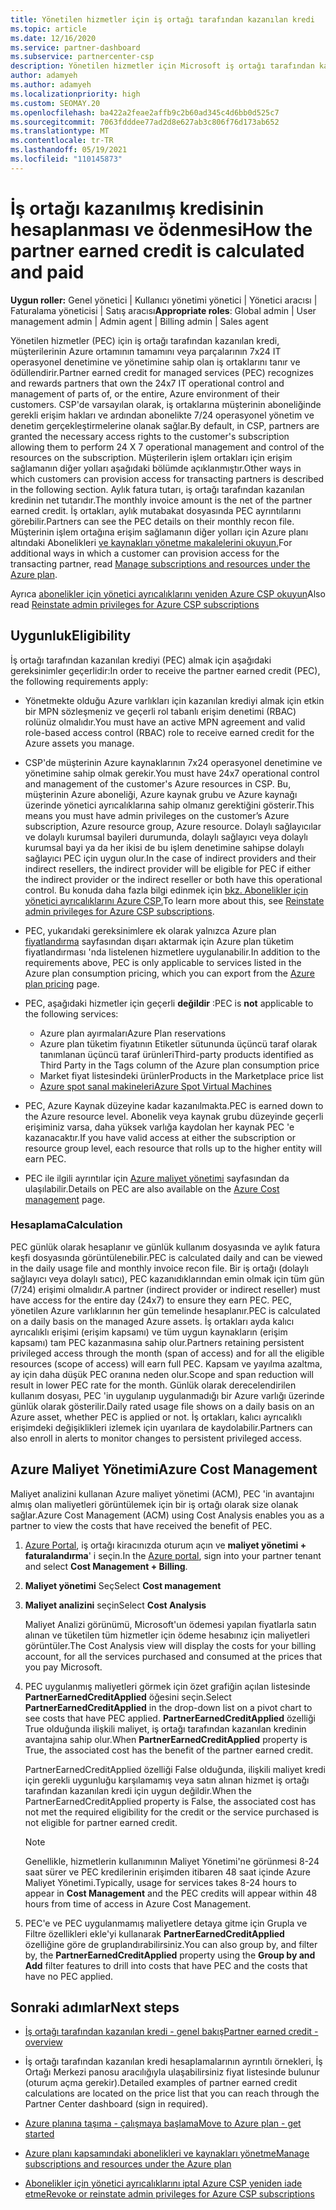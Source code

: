 ```yaml
---
title: Yönetilen hizmetler için iş ortağı tarafından kazanılan kredi
ms.topic: article
ms.date: 12/16/2020
ms.service: partner-dashboard
ms.subservice: partnercenter-csp
description: Yönetilen hizmetler için Microsoft iş ortağı tarafından kazanılan kredinin (PEC) nasıl hesaplanmış ve ücretli olduğunu ve uygun olduğundan emin olun.
author: adamyeh
ms.author: adamyeh
ms.localizationpriority: high
ms.custom: SEOMAY.20
ms.openlocfilehash: ba422a2feae2affb9c2b60ad345c4d6bb0d525c7
ms.sourcegitcommit: 7063fdddee77ad2d8e627ab3c806f76d173ab652
ms.translationtype: MT
ms.contentlocale: tr-TR
ms.lasthandoff: 05/19/2021
ms.locfileid: "110145873"
---
```

# <a name="how-the-partner-earned-credit-is-calculated-and-paid"></a><span data-ttu-id="66d82-103">İş ortağı kazanılmış kredisinin hesaplanması ve ödenmesi</span><span class="sxs-lookup"><span data-stu-id="66d82-103">How the partner earned credit is calculated and paid</span></span>

<span data-ttu-id="66d82-104">**Uygun roller:** Genel yönetici | Kullanıcı yönetimi yönetici | Yönetici aracısı | Faturalama yöneticisi | Satış aracısı</span><span class="sxs-lookup"><span data-stu-id="66d82-104">**Appropriate roles**: Global admin | User management admin | Admin agent | Billing admin | Sales agent</span></span>

<span data-ttu-id="66d82-105">Yönetilen hizmetler (PEC) için iş ortağı tarafından kazanılan kredi, müşterilerinin Azure ortamının tamamını veya parçalarının 7x24 IT operasyonel denetimine ve yönetimine sahip olan iş ortaklarını tanır ve ödüllendirir.</span><span class="sxs-lookup"><span data-stu-id="66d82-105">Partner earned credit for managed services (PEC) recognizes and rewards partners that own the 24x7 IT operational control and management of parts of, or the entire, Azure environment of their customers.</span></span> <span data-ttu-id="66d82-106">CSP'de varsayılan olarak, iş ortaklarına müşterinin aboneliğinde gerekli erişim hakları ve ardından abonelikte 7/24 operasyonel yönetim ve denetim gerçekleştirmelerine olanak sağlar.</span><span class="sxs-lookup"><span data-stu-id="66d82-106">By default, in CSP, partners are granted the necessary access rights to the customer's subscription allowing them to perform 24 X 7 operational management and control of the resources on the subscription.</span></span> <span data-ttu-id="66d82-107">Müşterilerin işlem ortakları için erişim sağlamanın diğer yolları aşağıdaki bölümde açıklanmıştır.</span><span class="sxs-lookup"><span data-stu-id="66d82-107">Other ways in which customers can provision access for transacting partners is described in the following section.</span></span> <span data-ttu-id="66d82-108">Aylık fatura tutarı, iş ortağı tarafından kazanılan kredinin net tutarıdır.</span><span class="sxs-lookup"><span data-stu-id="66d82-108">The monthly invoice amount is the net of the partner earned credit.</span></span> <span data-ttu-id="66d82-109">İş ortakları, aylık mutabakat dosyasında PEC ayrıntılarını görebilir.</span><span class="sxs-lookup"><span data-stu-id="66d82-109">Partners can see the PEC details on their monthly recon file.</span></span> <span data-ttu-id="66d82-110">Müşterinin işlem ortağına erişim sağlamanın diğer yolları için Azure planı altındaki Abonelikleri [ve kaynakları yönetme makalelerini okuyun.](azure-plan-manage.md)</span><span class="sxs-lookup"><span data-stu-id="66d82-110">For additional ways in which a customer can provision access for the transacting partner, read [Manage subscriptions and resources under the Azure plan](azure-plan-manage.md).</span></span>

<span data-ttu-id="66d82-111">Ayrıca [abonelikler için yönetici ayrıcalıklarını yeniden Azure CSP okuyun](revoke-reinstate-csp.md)</span><span class="sxs-lookup"><span data-stu-id="66d82-111">Also read [Reinstate admin privileges for Azure CSP subscriptions](revoke-reinstate-csp.md)</span></span>

## <a name="eligibility"></a><span data-ttu-id="66d82-112">Uygunluk</span><span class="sxs-lookup"><span data-stu-id="66d82-112">Eligibility</span></span>

<span data-ttu-id="66d82-113">İş ortağı tarafından kazanılan krediyi (PEC) almak için aşağıdaki gereksinimler geçerlidir:</span><span class="sxs-lookup"><span data-stu-id="66d82-113">In order to receive the partner earned credit (PEC), the following requirements apply:</span></span> 

- <span data-ttu-id="66d82-114">Yönetmekte olduğu Azure varlıkları için kazanılan krediyi almak için etkin bir MPN sözleşmeniz ve geçerli rol tabanlı erişim denetimi (RBAC) rolünüz olmalıdır.</span><span class="sxs-lookup"><span data-stu-id="66d82-114">You must have an active MPN agreement and valid role-based access control (RBAC) role to receive earned credit for the Azure assets you manage.</span></span>

- <span data-ttu-id="66d82-115">CSP'de müşterinin Azure kaynaklarının 7x24 operasyonel denetimine ve yönetimine sahip olmak gerekir.</span><span class="sxs-lookup"><span data-stu-id="66d82-115">You must have 24x7 operational control and management of the customer's Azure resources in CSP.</span></span> <span data-ttu-id="66d82-116">Bu, müşterinin Azure aboneliği, Azure kaynak grubu ve Azure kaynağı üzerinde yönetici ayrıcalıklarına sahip olmanız gerektiğini gösterir.</span><span class="sxs-lookup"><span data-stu-id="66d82-116">This means you must have admin privileges on the customer’s Azure subscription, Azure resource group, Azure resource.</span></span> <span data-ttu-id="66d82-117">Dolaylı sağlayıcılar ve dolaylı kurumsal bayileri durumunda, dolaylı sağlayıcı veya dolaylı kurumsal bayi ya da her ikisi de bu işlem denetimine sahipse dolaylı sağlayıcı PEC için uygun olur.</span><span class="sxs-lookup"><span data-stu-id="66d82-117">In the case of indirect providers and their indirect resellers, the indirect provider will be eligible for PEC if either the indirect provider or the indirect reseller or both have this operational control.</span></span> <span data-ttu-id="66d82-118">Bu konuda daha fazla bilgi edinmek için [bkz. Abonelikler için yönetici ayrıcalıklarını Azure CSP.](./revoke-reinstate-csp.md)</span><span class="sxs-lookup"><span data-stu-id="66d82-118">To learn more about this, see [Reinstate admin privileges for Azure CSP subscriptions](./revoke-reinstate-csp.md).</span></span>

- <span data-ttu-id="66d82-119">PEC, yukarıdaki gereksinimlere ek olarak yalnızca Azure plan [fiyatlandırma](https://partner.microsoft.com/commerce/sales) sayfasından dışarı aktarmak için Azure plan tüketim fiyatlandırması 'nda listelenen hizmetlere uygulanabilir.</span><span class="sxs-lookup"><span data-stu-id="66d82-119">In addition to the requirements above, PEC is only applicable to services listed in the Azure plan consumption pricing, which you can export from the [Azure plan pricing](https://partner.microsoft.com/commerce/sales) page.</span></span>

- <span data-ttu-id="66d82-120">PEC, aşağıdaki hizmetler için geçerli **değildir** :</span><span class="sxs-lookup"><span data-stu-id="66d82-120">PEC is **not** applicable to the following services:</span></span>
    - <span data-ttu-id="66d82-121">Azure plan ayırmaları</span><span class="sxs-lookup"><span data-stu-id="66d82-121">Azure Plan reservations</span></span>
    - <span data-ttu-id="66d82-122">Azure plan tüketim fiyatının Etiketler sütununda üçüncü taraf olarak tanımlanan üçüncü taraf ürünleri</span><span class="sxs-lookup"><span data-stu-id="66d82-122">Third-party products identified as Third Party in the Tags column of the Azure plan consumption price</span></span>
    - <span data-ttu-id="66d82-123">Market fiyat listesindeki ürünler</span><span class="sxs-lookup"><span data-stu-id="66d82-123">Products in the Marketplace price list</span></span>
    - [<span data-ttu-id="66d82-124">Azure spot sanal makineleri</span><span class="sxs-lookup"><span data-stu-id="66d82-124">Azure Spot Virtual Machines</span></span>](https://partner.microsoft.com/resources/collection/azure-spot-in-csp#/)

- <span data-ttu-id="66d82-125">PEC, Azure Kaynak düzeyine kadar kazanılmakta.</span><span class="sxs-lookup"><span data-stu-id="66d82-125">PEC is earned down to the Azure resource level.</span></span> <span data-ttu-id="66d82-126">Abonelik veya kaynak grubu düzeyinde geçerli erişiminiz varsa, daha yüksek varlığa kaydolan her kaynak PEC 'e kazanacaktır.</span><span class="sxs-lookup"><span data-stu-id="66d82-126">If you have valid access at either the subscription or resource group level, each resource that rolls up to the higher entity will earn PEC.</span></span>

- <span data-ttu-id="66d82-127">PEC ile ilgili ayrıntılar için [Azure maliyet yönetimi](/azure/cost-management-billing/costs/get-started-partners) sayfasından da ulaşılabilir.</span><span class="sxs-lookup"><span data-stu-id="66d82-127">Details on PEC are also available on the [Azure Cost management](/azure/cost-management-billing/costs/get-started-partners) page.</span></span>

### <a name="calculation"></a><span data-ttu-id="66d82-128">Hesaplama</span><span class="sxs-lookup"><span data-stu-id="66d82-128">Calculation</span></span>

<span data-ttu-id="66d82-129">PEC günlük olarak hesaplanır ve günlük kullanım dosyasında ve aylık fatura keşfi dosyasında görüntülenebilir.</span><span class="sxs-lookup"><span data-stu-id="66d82-129">PEC is calculated daily and can be viewed in the daily usage file and monthly invoice recon file.</span></span> <span data-ttu-id="66d82-130">Bir iş ortağı (dolaylı sağlayıcı veya dolaylı satıcı), PEC kazanıdıklarından emin olmak için tüm gün (7/24) erişimi olmalıdır.</span><span class="sxs-lookup"><span data-stu-id="66d82-130">A partner (indirect provider or indirect reseller) must have access for the entire day (24x7) to ensure they earn PEC.</span></span> <span data-ttu-id="66d82-131">PEC, yönetilen Azure varlıklarının her gün temelinde hesaplanır.</span><span class="sxs-lookup"><span data-stu-id="66d82-131">PEC is calculated on a daily basis on the managed Azure assets.</span></span> <span data-ttu-id="66d82-132">İş ortakları ayda kalıcı ayrıcalıklı erişimi (erişim kapsamı) ve tüm uygun kaynakların (erişim kapsamı) tam PEC kazanmasına sahip olur.</span><span class="sxs-lookup"><span data-stu-id="66d82-132">Partners retaining persistent privileged access through the month (span of access) and for all the eligible resources (scope of access) will earn full PEC.</span></span> <span data-ttu-id="66d82-133">Kapsam ve yayılma azaltma, ay için daha düşük PEC oranına neden olur.</span><span class="sxs-lookup"><span data-stu-id="66d82-133">Scope and span reduction will result in lower PEC rate for the month.</span></span> <span data-ttu-id="66d82-134">Günlük olarak derecelendirilen kullanım dosyası, PEC 'in uygulanıp uygulanmadığı bir Azure varlığı üzerinde günlük olarak gösterilir.</span><span class="sxs-lookup"><span data-stu-id="66d82-134">Daily rated usage file shows on a daily basis on an Azure asset, whether PEC is applied or not.</span></span> <span data-ttu-id="66d82-135">İş ortakları, kalıcı ayrıcalıklı erişimdeki değişiklikleri izlemek için uyarılara de kaydolabilir.</span><span class="sxs-lookup"><span data-stu-id="66d82-135">Partners can also enroll in alerts to monitor changes to persistent privileged access.</span></span>

## <a name="azure-cost-management"></a><span data-ttu-id="66d82-136">Azure Maliyet Yönetimi</span><span class="sxs-lookup"><span data-stu-id="66d82-136">Azure Cost Management</span></span>

<span data-ttu-id="66d82-137">Maliyet analizini kullanan Azure maliyet yönetimi (ACM), PEC 'in avantajını almış olan maliyetleri görüntülemek için bir iş ortağı olarak size olanak sağlar.</span><span class="sxs-lookup"><span data-stu-id="66d82-137">Azure Cost Management (ACM) using Cost Analysis enables you as a partner to view the costs that have received the benefit of PEC.</span></span>  

1. <span data-ttu-id="66d82-138">[Azure Portal](https://portal.azure.com), iş ortağı kiracınızda oturum açın ve **maliyet yönetimi + faturalandırma**' i seçin.</span><span class="sxs-lookup"><span data-stu-id="66d82-138">In the [Azure portal](https://portal.azure.com), sign into your partner tenant and select **Cost Management + Billing**.</span></span>

2. <span data-ttu-id="66d82-139">**Maliyet yönetimi** Seç</span><span class="sxs-lookup"><span data-stu-id="66d82-139">Select **Cost management**</span></span>

3. <span data-ttu-id="66d82-140">**Maliyet analizini** seçin</span><span class="sxs-lookup"><span data-stu-id="66d82-140">Select **Cost Analysis**</span></span>

   <span data-ttu-id="66d82-141">Maliyet Analizi görünümü, Microsoft'un ödemesi yapılan fiyatlarla satın alınan ve tüketilen tüm hizmetler için ödeme hesabınız için maliyetleri görüntüler.</span><span class="sxs-lookup"><span data-stu-id="66d82-141">The Cost Analysis view will display the costs for your billing account, for all the services purchased and consumed at the prices that you pay Microsoft.</span></span>

4. <span data-ttu-id="66d82-142">PEC uygulanmış maliyetleri görmek için özet grafiğin açılan listesinde **PartnerEarnedCreditApplied** öğesini seçin.</span><span class="sxs-lookup"><span data-stu-id="66d82-142">Select **PartnerEarnedCreditApplied** in the drop-down list on a pivot chart to see costs that have PEC applied.</span></span> <span data-ttu-id="66d82-143">**PartnerEarnedCreditApplied** özelliği True olduğunda ilişkili maliyet, iş ortağı tarafından kazanılan kredinin avantajına sahip olur.</span><span class="sxs-lookup"><span data-stu-id="66d82-143">When **PartnerEarnedCreditApplied** property is True, the associated cost has the benefit of the partner earned credit.</span></span> 

   <span data-ttu-id="66d82-144">PartnerEarnedCreditApplied özelliği False olduğunda, ilişkili maliyet kredi için gerekli uygunluğu karşılamamış veya satın alınan hizmet iş ortağı tarafından kazanılan kredi için uygun değildir.</span><span class="sxs-lookup"><span data-stu-id="66d82-144">When the PartnerEarnedCreditApplied property is False, the associated cost has not met the required eligibility for the credit or the service purchased is not eligible for partner earned credit.</span></span>

   >[!NOTE] 
   ><span data-ttu-id="66d82-145">Genellikle, hizmetlerin kullanımının Maliyet Yönetimi'ne görünmesi  8-24 saat sürer ve PEC kredilerinin erişimden itibaren 48 saat içinde Azure Maliyet Yönetimi.</span><span class="sxs-lookup"><span data-stu-id="66d82-145">Typically, usage for services takes 8-24 hours to appear in **Cost Management** and the PEC credits will appear within 48 hours from time of access in Azure Cost Management.</span></span>

5. <span data-ttu-id="66d82-146">PEC'e ve PEC uygulanmamış maliyetlere detaya gitme için  Grupla ve Filtre özellikleri ekle'yi kullanarak **PartnerEarnedCreditApplied** özelliğine göre de gruplandırabilirsiniz.</span><span class="sxs-lookup"><span data-stu-id="66d82-146">You can also group by, and filter by, the **PartnerEarnedCreditApplied** property using the **Group by and Add** filter features to drill into costs that have PEC and the costs that have no PEC applied.</span></span>

## <a name="next-steps"></a><span data-ttu-id="66d82-147">Sonraki adımlar</span><span class="sxs-lookup"><span data-stu-id="66d82-147">Next steps</span></span>

- [<span data-ttu-id="66d82-148">İş ortağı tarafından kazanılan kredi - genel bakış</span><span class="sxs-lookup"><span data-stu-id="66d82-148">Partner earned credit - overview</span></span>](partner-earned-credit.md)

- <span data-ttu-id="66d82-149">İş ortağı tarafından kazanılan kredi hesaplamalarının ayrıntılı örnekleri, İş Ortağı Merkezi panosu aracılığıyla ulaşabilirsiniz fiyat listesinde bulunur (oturum açma gerekir).</span><span class="sxs-lookup"><span data-stu-id="66d82-149">Detailed examples of partner earned credit calculations are located on the price list that you can reach through the Partner Center dashboard (sign in required).</span></span>

- [<span data-ttu-id="66d82-150">Azure planına taşıma - çalışmaya başlama</span><span class="sxs-lookup"><span data-stu-id="66d82-150">Move to Azure plan - get started</span></span>](azure-plan-get-started.md)

- [<span data-ttu-id="66d82-151">Azure planı kapsamındaki abonelikleri ve kaynakları yönetme</span><span class="sxs-lookup"><span data-stu-id="66d82-151">Manage subscriptions and resources under the Azure plan</span></span>](azure-plan-manage.md)

- [<span data-ttu-id="66d82-152">Abonelikler için yönetici ayrıcalıklarını iptal Azure CSP yeniden iade etme</span><span class="sxs-lookup"><span data-stu-id="66d82-152">Revoke or reinstate admin privileges for Azure CSP subscriptions</span></span>](revoke-reinstate-csp.md)
